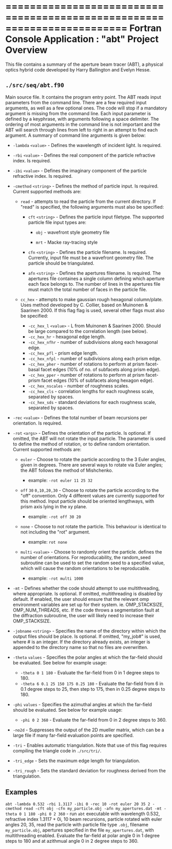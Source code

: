 ========================================================================
    Fortran Console Application : "abt" Project Overview
========================================================================

This file contains a summary of the aperture beam tracer (ABT), a physical optics hybrid code developed by Harry Ballington and Evelyn Hesse.

## `./src/seq/abt.f90`

Main source file. It contains the program entry point. The ABT reads input parameters from the command line. There are a few required input arguments, as well as a few optional ones. The code will stop if a mandatory argument is missing from the command line. Each input parameter is defined by a keyphrase, with arguments following a space delimiter. The ordering of most arguments in the command line is not important and the ABT will search through lines from left to right in an attempt to find each argument. A summary of command line arguments is given below:

- `-lambda` `<value>` - Defines the wavelength of incident light. Is required.

- `-rbi` `<value>` - Defines the real component of the particle refractive index. Is required.

- `-ibi` `<value>` - Defines the imaginary component of the particle refractive index. Is required.

- `-cmethod` `<string>` - Defines the method of particle input. Is required. Current supported methods are:

    - `read` - attempts to read the particle from the current directory. If "read" is specified, the following arguments must also be specified:
    
        - `cft` `<string>` - Defines the particle input filetype. The supported particle file input types are:
        
            - `obj` - wavefront style geometry file
        
            - `mrt` - Macke ray-tracing style
        
        - `cfn` `<string>` - Defines the particle filename. Is required. Currently, input file must be a wavefront geometry file. The particle should be triangulated.
    
        - `afn` `<string>` - Defines the apertures filename. Is required. The apertures file containes a single column defining which aperture each face belongs to. The number of lines in the apertures file must match the total number of faces in the particle file.
    
    - `cc_hex` - attempts to make gaussian rough hexagonal column/plate. Uses method developed by C. Collier, based on Muinonen & Saarinen 2000. If this flag flag is used, several other flags must also be specified:
        - `-cc_hex_l` `<value>` - L from Muinonen & Saarinen 2000. Should be large compared to the correlation length (see below).
        - `-cc_hex_hr` - hexagonal edge length.
        - `-cc_hex_nfhr` - number of subdivisions along each hexagonal edge.
        - `-cc_hex_pfl` - prism edge length.
        - `-cc_hex_nfpl` - number of subdivisions along each prism edge.
        - `-cc_hex_pher` - number of rotations to perform at prism facet-basal facet edges (10% of no. of subfacets along prism edge).
        - `-cc_hex_pper` - number of rotations to perform at prism facet-prism facet edges (10% of subfacets along hexagon edge).
        - `-cc_hex_nscales` - number of roughness scales.
        - `-cc_hex_cls` - correlation lengths for each roughness scale, separated by spaces.
        - `-cc_hex_sds` - standard deviations for each roughness scale, separated by spaces.

- `-rec` `<value>` - Defines the total number of beam recursions per orientation. Is required.

- `-rot` `<args>` - Defines the orientation of the particle. Is optional. If omitted, the ABT will not rotate the input particle. The <args> parameter is used to define the method of rotation, or to define random orientation. Current supported methods are:

    - `euler` <alpha> <beta> <gamma> - Choose to rotate the particle according to the 3 Euler angles, given in degrees. There are several ways to rotate via Euler angles; the ABT follows the method of Mishchenko.

        - example: `-rot euler 11 25 32`

    - `off` `30` `0,10,20,30` - Choose to rotate the particle according to the "off" convention. Only 4 different values are currently supported for this method. Input particle should be oriented lengthways, with prism axis lying in the xy plane.

        - example: `-rot off 30 20`

    - `none` - Choose to not rotate the particle. This behaviour is identical to not including the "rot" argument.

        - example: `rot none`

    - `multi` `<value>` - Choose to randomly orient the particle. <value> defines the number of orientations. For reproducability, the random_seed subroutine can be used to set the random seed to a specified value, which will cause the random orientations to be reproducable.

        - example: `-rot multi 1000`

- `-mt` - Defines whether the code should attempt to use multithreading, where appropriate. Is optional. If omitted, multithreading is disabled by default. If enabled, the user should ensure that the relevant omp environment variables are set up for their system. ie. OMP_STACKSIZE, OMP_NUM_THREADS, etc. If the code throws a segmentation fault at the diffraction subroutine, the user will likely need to increase their OMP_STACKSIZE.

- `-jobname` `<string>` - Specifies the name of the directory within which the output files should be place. Is optional. If omitted, "my_job#" is used, where # is an integer. If the directory already exists, an integer is appended to the directory name so that no files are overwritten.

- `-theta` `values` - Specifies the polar angles at which the far-field should be evaluated. See below for example usage:
    - `-theta 0 1 180` - Evaluate the far-field from 0 in 1 degree steps to 180.
    - `-theta 6 0.1 25 150 175 0.25 180` - Evaluate the far-field from 6 in 0.1 degree steps to 25, then step to 175, then in 0.25 degree steps to 180.

- `-phi` `values` - Specifies the azimuthal angles at which the far-field should be evaluated. See below for example usage:
    - `-phi 0 2 360` - Evaluate the far-field from 0 in 2 degree steps to 360.

- `-no2d` - Suppresses the output of the 2D mueller matrix, which can be a large file if many far-field evaluation points are specified.

- `-tri` - Enables automatic triangulation. Note that use of this flag requires compiling the triangle code in `./src/tri/`.

- `-tri_edge` - Sets the maximum edge length for triangulation.

- `-tri_rough` - Sets the standard deviation for roughness derived from the triangulation.

 ## Examples

 `abt -lambda 0.532 -rbi 1.3117 -ibi 0 -rec 10 -rot euler 20 35 2 -cmethod read -cft obj -cfn my_particle.obj -afn my_apertures.dat -mt -theta 0 1 180 -phi 0 2 360` - run `abt` executable with wavelength 0.532, refractive index 1.3117 + 0i, 10 beam recursions, particle rotated with euler angles 20, 35, read the particle with particle file type `.obj`, filename `my_particle.obj`, apertures specified in the file `my_apertures.dat`, with multithreading enabled. Evaluate the far-field at polar angle 0 in 1 degree steps to 180 and at azithmual angle 0 in 2 degree steps to 360.
